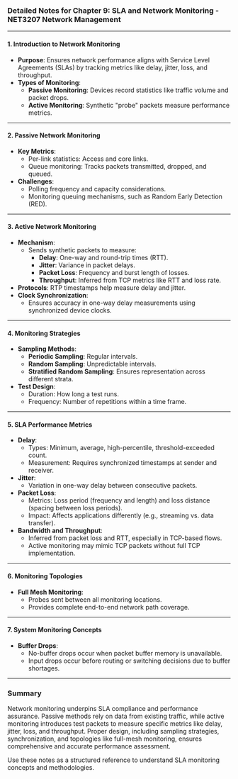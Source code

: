 ### Detailed Notes for Chapter 9: SLA and Network Monitoring - NET3207 Network Management

---

#### **1. Introduction to Network Monitoring**
- **Purpose**: Ensures network performance aligns with Service Level Agreements (SLAs) by tracking metrics like delay, jitter, loss, and throughput.
- **Types of Monitoring**:
  - **Passive Monitoring**: Devices record statistics like traffic volume and packet drops.
  - **Active Monitoring**: Synthetic "probe" packets measure performance metrics.

---

#### **2. Passive Network Monitoring**
- **Key Metrics**:
  - Per-link statistics: Access and core links.
  - Queue monitoring: Tracks packets transmitted, dropped, and queued.
- **Challenges**:
  - Polling frequency and capacity considerations.
  - Monitoring queuing mechanisms, such as Random Early Detection (RED).

---

#### **3. Active Network Monitoring**
- **Mechanism**:
  - Sends synthetic packets to measure:
    - **Delay**: One-way and round-trip times (RTT).
    - **Jitter**: Variance in packet delays.
    - **Packet Loss**: Frequency and burst length of losses.
    - **Throughput**: Inferred from TCP metrics like RTT and loss rate.
- **Protocols**: RTP timestamps help measure delay and jitter.
- **Clock Synchronization**:
  - Ensures accuracy in one-way delay measurements using synchronized device clocks.

---

#### **4. Monitoring Strategies**
- **Sampling Methods**:
  - **Periodic Sampling**: Regular intervals.
  - **Random Sampling**: Unpredictable intervals.
  - **Stratified Random Sampling**: Ensures representation across different strata.
- **Test Design**:
  - Duration: How long a test runs.
  - Frequency: Number of repetitions within a time frame.

---

#### **5. SLA Performance Metrics**
- **Delay**:
  - Types: Minimum, average, high-percentile, threshold-exceeded count.
  - Measurement: Requires synchronized timestamps at sender and receiver.
- **Jitter**:
  - Variation in one-way delay between consecutive packets.
- **Packet Loss**:
  - Metrics: Loss period (frequency and length) and loss distance (spacing between loss periods).
  - Impact: Affects applications differently (e.g., streaming vs. data transfer).
- **Bandwidth and Throughput**:
  - Inferred from packet loss and RTT, especially in TCP-based flows.
  - Active monitoring may mimic TCP packets without full TCP implementation.

---

#### **6. Monitoring Topologies**
- **Full Mesh Monitoring**:
  - Probes sent between all monitoring locations.
  - Provides complete end-to-end network path coverage.

---

#### **7. System Monitoring Concepts**
- **Buffer Drops**:
  - No-buffer drops occur when packet buffer memory is unavailable.
  - Input drops occur before routing or switching decisions due to buffer shortages.

---

### Summary
Network monitoring underpins SLA compliance and performance assurance. Passive methods rely on data from existing traffic, while active monitoring introduces test packets to measure specific metrics like delay, jitter, loss, and throughput. Proper design, including sampling strategies, synchronization, and topologies like full-mesh monitoring, ensures comprehensive and accurate performance assessment.

Use these notes as a structured reference to understand SLA monitoring concepts and methodologies.
